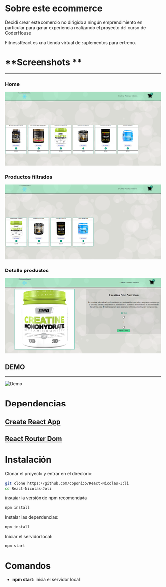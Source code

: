 # Sobre este ecommerce
Decidí crear este comercio no dirigido a ningún emprendimiento en particular para ganar experiencia realizando el proyecto del curso de CoderHouse

FitnessReact es una tienda virtual de suplementos para entreno.

# **Screenshots **

---

### Home

![App Screenshot Home](src/assets/home.png)

### Productos filtrados

![App Screenshot Filtro productos](src/assets/filtered.png)

### Detalle productos

![App Screenshot Detalle productos](src/assets/itemDetail.png)


## **DEMO**

---

![Demo](src/assets/demo.gif)

# Dependencias

## [Create React App](https://create-react-app.dev/)
## [React Router Dom](https://v5.reactrouter.com/web/guides/quick-start)

# Instalación
Clonar el proyecto y entrar en el directorio:
```bash
git clone https://github.com/coponico/React-Nicolas-Joli
cd React-Nicolas-Joli
```
Instalar la versión de npm recomendada
```bash
npm install
```
Instalar las dependencias:
```bash
npm install
```

Iniciar el servidor local:
```bash
npm start
```

# Comandos
+ **npm start**: inicia el servidor local


